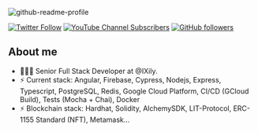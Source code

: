 

![github-readme-profile](https://user-images.githubusercontent.com/22874642/182284838-a7a148a2-e667-46b6-80e3-7ea08612ef6c.png)


[![Twitter Follow](https://img.shields.io/twitter/follow/jmbl1685?style=social)](https://twitter.com/jmbl1685)
[![YouTube Channel Subscribers](https://img.shields.io/youtube/channel/subscribers/UCO2Ugy7W2xHZ6sDGBiRizrg?style=social)](https://www.youtube.com/channel/UCO2Ugy7W2xHZ6sDGBiRizrg?sub_confirmation=1)
[![GitHub followers](https://img.shields.io/github/followers/jmbl1685?style=social)](https://github.com/jmbl1685)

## About me

- 👨🏻‍💻 Senior Full Stack Developer at @IXily.
- ⚡️ Current stack: Angular, Firebase, Cypress, Nodejs, Express, Typescript, PostgreSQL, Redis, Google Cloud Platform, CI/CD (GCloud Build), Tests (Mocha + Chai), Docker
- ⚡️ Blockchain stack: Hardhat, Solidity, AlchemySDK, LIT-Protocol, ERC-1155 Standard (NFT), Metamask...
